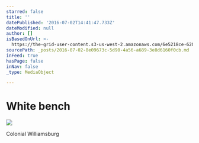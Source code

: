 ```yaml
---
starred: false
title: ''
datePublished: '2016-07-02T14:41:47.733Z'
dateModified: null
author: []
isBasedOnUrl: >-
  https://the-grid-user-content.s3-us-west-2.amazonaws.com/6e5218ce-6205-4c79-9f19-5d29352ed085.jpg
sourcePath: _posts/2016-07-02-8e09673c-5d90-4a56-a689-3e8d6160f0cb.md
inFeed: true
hasPage: false
inNav: false
_type: MediaObject

---
```

# White bench
![](https://the-grid-user-content.s3-us-west-2.amazonaws.com/6e5218ce-6205-4c79-9f19-5d29352ed085.jpg)

Colonial Williamsburg